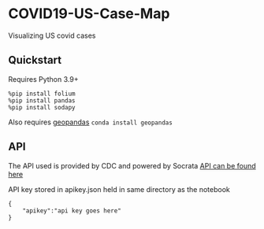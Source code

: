 # COVID19-US-Case-Map
Visualizing US covid cases

## Quickstart
Requires Python 3.9+

```
%pip install folium
%pip install pandas
%pip install sodapy
```

Also requires [geopandas](https://geopandas.org/getting_started/install.html)
`conda install geopandas`

## API 
The API used is provided by CDC and powered by Socrata
[API can be found here](https://dev.socrata.com/foundry/data.cdc.gov/9mfq-cb36)

API key stored in apikey.json held in same directory as the notebook

```
{
	"apikey":"api key goes here"
}
```
